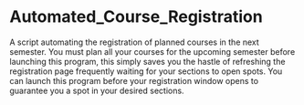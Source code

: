 # Automated_Course_Registration
 A script automating the registration of planned courses in the next semester.
 You must plan all your courses for the upcoming semester before launching this program, 
 this simply saves you the hastle of refreshing the registration page frequently waiting 
 for your sections to open spots. You can launch this program before your registration 
 window opens to guarantee you a spot in your desired sections.
